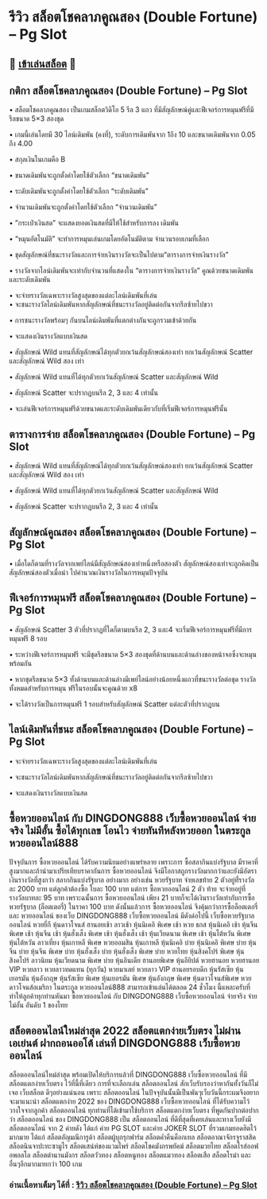 # รีวิว สล็อตโชคลาภคูณสอง (Double Fortune) – Pg Slot

## 🎰 [เข้าเล่นสล็อต](https://bit.ly/3ryTLaH) 🎰

## กติกา สล็อตโชคลาภคูณสอง (Double Fortune) – Pg Slot

• สล็อตโชคลาภคูณสอง เป็นเกมสล็อตวิดีโอ 5 รีล 3 แถว ที่มีสัญลักษณ์คู่และฟีเจอร์การหมุนฟรีที่มีรีลขนาด 5×3 สองชุด

• เกมนี้เล่นโดยมี 30 ไลน์เดิมพัน (คงที่), ระดับการเดิมพันจาก 1ถึง 10 และขนาดเดิมพันจาก 0.05 ถึง 4.00

• สกุลเงินในเกมคือ B

• ขนาดเดิมพันจะถูกตั้งค่าโดยใช้ตัวเลือก “ขนาดเดิมพัน”

• ระดับเดิมพันจะถูกตั้งค่าโดยใช้ตัวเลือก “ระดับเดิมพัน”

• จํานวนเดิมพันจะถูกตั้งค่าโดยใช้ตัวเลือก “จํานวนเดิมพัน”

• ”กระเป๋าเงินสด” จะแสดงยอดเงินสดที่มีให้ใช้สําหรับการลง เดิมพัน

• “หมุนอัตโนมัติ” จะทําการหมุนเล่นเกมโดยอัตโนมัติตาม จํานวนรอบเกมที่เลือก

• ชุดสัญลักษณ์ที่ชนะรางวัลและการจ่ายเงินรางวัลจะเป็นไปตาม“ตารางการจ่ายเงินรางวัล”

• รางวัลจากไลน์เดิมพันจะเท่ากับจํานวนที่แสดงใน “ตารางการจ่ายเงินรางวัล” คูณด้วยขนาดเดิมพันและระดับเดิมพัน

• จะจ่ายรางวัลเฉพาะรางวัลสูงสุดของแต่ละไลน์เดิมพันที่เล่น                                                                        
• จะชนะรางวัลไลน์เดิมพันหากสัญลักษณ์ที่ชนะรางวัลอยู่ติดต่อกันจากรีลซ้ายไปขวา

• การชนะรางวัลพร้อมๆ กันบนไลน์เดิมพันที่แตกต่างกันจะถูกรวมเข้าด้วยกัน

• จะแสดงเงินรางวัลแบบเงินสด

• สัญลักษณ์ Wild แทนที่สัญลักษณ์ได้ทุกตัวยกเว้นสัญลักษณ์สองเท่า ยกเว้นสัญลักษณ์ Scatter และสัญลักษณ์ Wild สอง เท่า

• สัญลักษณ์ Wild แทนที่ได้ทุกตัวยกเว้นสัญลักษณ์ Scatter และสัญลักษณ์ Wild

• สัญลักษณ์ Scatter จะปรากฏบนรีล 2, 3 และ 4 เท่านั้น

• จะเล่นฟีเจอร์การหมุนฟรีด้วยขนาดและระดับเดิมพันเดียวกับที่เริ่มฟีเจอร์การหมุนฟรีนั้น

## ตารางการจ่าย สล็อตโชคลาภคูณสอง (Double Fortune) – Pg Slot

• สัญลักษณ์ Wild แทนที่สัญลักษณ์ได้ทุกตัวยกเว้นสัญลักษณ์สองเท่า ยกเว้นสัญลักษณ์ Scatter และสัญลักษณ์ Wild สอง เท่า

• สัญลักษณ์ Wild แทนที่ได้ทุกตัวยกเว้นสัญลักษณ์ Scatter และสัญลักษณ์ Wild

• สัญลักษณ์ Scatter จะปรากฏบนรีล 2, 3 และ 4 เท่านั้น

## สัญลักษณ์คูณสอง สล็อตโชคลาภคูณสอง (Double Fortune) – Pg Slot

• เมื่อใดก็ตามที่รางวัลจากเพย์ไลน์มีสัญลักษณ์สองเท่าหนึ่งหรือสองตัว สัญลักษณ์สองเท่าจะถูกคิดเป็นสัญลักษณ์สองตัวเมื่อนํา ไปคํานวณเงินรางวัลในการหมุนปัจจุบัน

## ฟีเจอร์การหมุนฟรี สล็อตโชคลาภคูณสอง (Double Fortune) – Pg Slot

• สัญลักษณ์ Scatter 3 ตัวที่ปรากฏที่ใดก็ตามบนรีล 2, 3 และ4 จะเริ่มฟีเจอร์การหมุนฟรีที่มีการหมุนฟรี 8 รอบ

• ระหว่างฟีเจอร์การหมุนฟรี จะมีชุดรีลขนาด 5×3 สองชุดที่ด้านบนและด้านล่างของหน้าจอซึ่งจะหมุนพร้อมกัน

• หากชุดรีลขนาด 5×3 ทั้งด้านบนและด้านล่างมีเพย์ไลน์อย่างน้อยหนึ่งแถวที่ชนะรางวัลต่อชุด รางวัลทั้งหมดสําหรับการหมุน ฟรีในรอบนั้นจะคูณด้วย x8

• จะได้รางวัลเป็นการหมุนฟรี 1 รอบสําหรับสัญลักษณ์ Scatter แต่ละตัวที่ปรากฏบน

## ไลน์เดิมพันที่ชนะ สล็อตโชคลาภคูณสอง (Double Fortune) – Pg Slot

• จะจ่ายรางวัลเฉพาะรางวัลสูงสุดของแต่ละไลน์เดิมพันที่เล่น

• จะชนะรางวัลไลน์เดิมพันหากสัญลักษณ์ที่ชนะรางวัลอยู่ติดต่อกันจากรีลซ้ายไปขวา

• จะแสดงเงินรางวัลแบบเงินสด

## ซื้อหวยออนไลน์ กับ DINGDONG888 เว็บซื้อหวยออนไลน์ จ่ายจริง ไม่มีอั้น ซื้อได้ทุกเลข โอนไว จ่ายทันทีหลังหวยออก ในตระกูล หวยออนไลน์888
ปัจจุบันการ ซื้อหวยออนไลน์ ได้รับความนิยมอย่างแพร่หลาย เพราะการ ซื้อสลากินแบ่งรัฐบาล มีราคาที่สูงมากและถ้านำมาเปรียเทียบราคากันการ ซื้อหวยออนไลน์ จึงมีโอกาสถูกรางวัลมากกว่าและยังมีอัตราเงินรางวัลที่สูงกว่า สลากกินแบ่งรัฐบาล อย่างมาก อย่างเช่น หวยรัฐบาท จ่ายเลขท้าย 2 ตัวอยู่ที่่รางวัลละ 2000 บาท แต่ลูกค้าต้องซื้อ ใบละ 100 บาท แต่การ ซื้อหวยออนไลน์ 2 ตัว ท้าย จะจ่ายอยู่ที่รางวัลบาทละ 95 บาท เพราะฉนั้นการ ซื้อหวยออนไลน์ เพียง 21 บาทก็จะได้เงินรางวัลเท่ากับการซื้อ หวยรัฐบาล (ล็อตเตอรี่) ในราคา 100 บาท ดังนั้นแล้วการ ซื้อหวยออนไลน์ จึงคุ้มกว่าการซื้อล็อตเตอรี่ และ หวยออนไลน์ ของเว็บ DINGDONG888 เว็บซื้อหวยออนไลน์ มีดังด่อไปนี้  เว็บซื้อหวยรัฐบาลออนไลน์ หวยยี่กี หุ้นดาวโจนส์ ฮานอยเช้า ลาวเช้า หุ้นนิเคอิ พิเศษ เช้า หวย ธกส หุ้นนิเคอิ เช้า หุ้นจีน พิเศษ เช้า หุ้นจีน เช้า หุ้นฮั่งเส็ง พิเศษ เช้า หุ้นฮั่งเส็ง เช้า หุ้นเวียดนาม พิเศษ เช้า หุ้นไต้หวัน พิเศษ หุ้นไต้หวัน ลาวเที่ยง หุ้นเกาหลี พิเศษ หวยออมสิน หุ้นเกาหลี หุ้นนิเคอิ บ่าย หุ้นนิเคอิ พิเศษ บ่าย หุ้นจีน บ่าย หุ้นจีน พิเศษ บ่าย หุ้นฮั่งเส็ง บ่าย หุ้นฮั่งเส็ง พิเศษ บ่าย หวยไทย หุ้นสิงคโปร์ พิเศษ หุ้นสิงคโปร์ ลาวนิยม หุ้นเวียดนาม พิเศษ บ่าย หุ้นอินเดีย ฮานอยพิเศษ หุ้นอียิปต์ หวยฮานอย หวยฮานอย VIP หวยลาว หวยลาวทดแทน (ทุกวัน) หวยมาเลย์ หวยลาว VIP ฮานอยรอบดึก หุ้นรัสเซีย หุ้นเยอรมัน หุ้นอังกฤษ หุ้นรัสเซีย พิเศษ หุ้นเยอรมัน พิเศษ หุ้นอังกฤษ พิเศษ หุ้นดาวโจนส์พิเศษ หวยดาวโจนส์อเมริกา ในตระกูล หวยออนไลน์888 สามารถเข้าแล่นได้ตลอด 24 ชั่วโมง นี้แหละครับที่ทำให้ลูกค้าทุกท่านหันมา ซื้อหวยออนไลน์ กับ DINGDONG888 เว็บซื้อหวยออนไลน์ จ่ายจริง จ่ายไม่อั้น อันดับ 1 ของไทย

## สล็อตออนไลน์ใหม่ล่าสุด 2022 สล็อตแตกง่ายเว็บตรง ไม่ผ่านเอเย่นต์ ฝากถอนออโต้ เล่นที่ DINGDONG888 เว็บซื้อหวยออนไลน์
สล็อตออนไลน์ใหม่ล่าสุด พร้อมเปิดให้บริการแล้วที่ DINGDONG888 เว็บซื้อหวยออนไลน์ ที่มี สล็อตแตกง่ายเว็บตรง ไว้ที่นี้ที่เดียว การที่จะเลือกเล่น สล็อตออนไลน์ สักเว็บรับรองว่าหากันทั้งวันก็ไม่เจอ เว็บสล็อต ดีๆอย่างแน่นอน เพราะ สล็อตออนไลน์ ในปัจจุบันนั้นมีเป็นพันๆเว็บวันนี้กระผมจึงอยากจะมาแนะนำ สล็อตแตกง่าย 2022 ของ DINGDONG888 เว็บซื้อหวยออนไลน์ ที่ได้รับความไว้วางใจจากลูกค้า สล็อตออนไลน์ ทุกท่านที่ได้เข้ามาใช้บริการ สล็อตแตกง่ายเว็บตรง ที่พูดกันปากต่อปากว่า สล็อตออนไลน์ ของ DINGDONG888 เป็น สล็อตออนไลน์ ที่ดีที่สุดที่เคยเล่นและทางเว็บยังมี สล็อตออนไลน์ จาก 2 ค่ายดัง ได้แก่ ค่าย PG SLOT และค่าย JOKER SLOT ที่รวมเกมยอดฮิตไว้มากมาย ได้แก่ สล็อตอัญมณีการูด้า สล็อตผู้บุกรุกฟาร์ม สล็อตค่ำคืนค็อกเทล สล็อตอาณาจักรจูราสสิค สล็อตนินจาปะทะซามูไร สล็อตเสน่ห์ของแวมไพร์ สล็อตโชคมังกรพยัคฆ์ สล็อตมวยไทย สล็อตไรส์ออฟอพอลโล สล็อตตำนานมังกร สล็อตวัวทอง สล็อตหนูทอง สล็อตแมวทอง สล็อตเสือ สล็อตโรม่า และอื่นๆอีกมากมายกว่า 100 เกม

### อ่านเนื้อหาเต็มๆ ได้ที่ : [รีวิว สล็อตโชคลาภคูณสอง (Double Fortune) – Pg Slot](https://dingdong888.co/pg-slot/double-fortune/)
